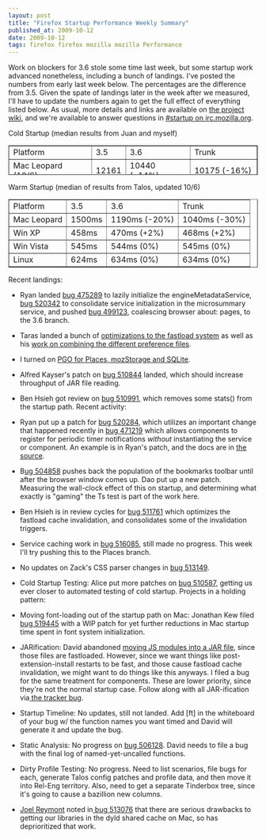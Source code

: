```yaml
---
layout: post
title: "Firefox Startup Performance Weekly Summary"
published_at: 2009-10-12
date: 2009-10-12
tags: firefox firefox mozilla mozilla Performance
---
```


Work on blockers for 3.6 stole some time last week, but some startup work advanced nonetheless, including a bunch of landings. I've posted the numbers from early last week below. The percentages are the difference from 3.5. Given the spate of landings later in the week after we measured,  I'll have to update the numbers again to get the full effect of everything listed below. As usual, more details and links are available on [the project wiki](https://wiki.mozilla.org/Firefox/Projects/Startup_Time_Improvements), and we're available to answer questions in [#startup on irc.mozilla.org](irc://irc.mozilla.org/#startup).

Cold Startup (median results from Juan and myself)
<table style="height:60px;" border="1" width="346">
<tbody>
<tr>
<td>Platform</td>
<td>3.5</td>
<td>3.6</td>
<td>Trunk</td>
</tr>
<tr>
<td>Mac Leopard (10/6)</td>
<td>12161</td>
<td>10440 (-14%)</td>
<td>10175 (-16%)</td>
</tr>
<tr>
<td>Win XP (10/4)</td>
<td>5610</td>
<td>5640 (0%)</td>
<td>4050  (-27.8%)</td>
</tr>
</tbody></table>
Warm Startup (median of results from Talos, updated 10/6)
<table border="1">
<tbody>
<tr>
<td>Platform</td>
<td>3.5</td>
<td>3.6</td>
<td>Trunk</td>
</tr>
<tr>
<td>Mac Leopard</td>
<td>1500ms</td>
<td>1190ms (-20%)</td>
<td>1040ms (-30%)</td>
</tr>
<tr>
<td>Win XP</td>
<td>458ms</td>
<td>470ms (+2%)</td>
<td>468ms (+2%)</td>
</tr>
<tr>
<td>Win Vista</td>
<td>545ms</td>
<td>544ms (0%)</td>
<td>545ms (0%)</td>
</tr>
<tr>
<td>Linux</td>
<td>624ms</td>
<td>634ms (0%)</td>
<td>634ms (0%)</td>
</tr>
</tbody></table>
Recent landings:

*   Ryan landed [bug 475289](https://bugzilla.mozilla.org/show_bug.cgi?id=475289 "https://bugzilla.mozilla.org/show_bug.cgi?id=475289") to lazily initialize the  engineMetadataService, [bug 520342](https://bugzilla.mozilla.org/show_bug.cgi?id=520342) to consolidate service initialization in the microsummary service, and pushed [bug 499123](https://bugzilla.mozilla.org/show_bug.cgi?id=499123), <span id="summary_alias_container" style="display:inline;"><span id="short_desc_nonedit_display">coalescing browser about:  pages, to the 3.6 branch.</span></span>
*   <span id="summary_alias_container" style="display:inline;"><span id="short_desc_nonedit_display">Taras landed a bunch</span></span> of [optimizations to the fastload system](https://bugzilla.mozilla.org/show_bug.cgi?id=412796) as well as his [work on   combining the     different preference files](https://bugzilla.mozilla.org/show_bug.cgi?id=507288).
*   I turned on [PGO for   Places, mozStorage and SQLite](https://bugzilla.mozilla.org/show_bug.cgi?id=419893).
*   Alfred  Kayser's patch on [bug     510844](https://bugzilla.mozilla.org/show_bug.cgi?id=510844) landed, which should increase throughput of JAR file reading.
*   Ben Hsieh got review on [bug  510991](https://bugzilla.mozilla.org/show_bug.cgi?id=510991),  which removes some stats() from the startup path.
Recent activity:

*   <span id="summary_alias_container" style="display:inline;"><span id="short_desc_nonedit_display">Ryan put up a patch for [bug ](https://bugzilla.mozilla.org/show_bug.cgi?id=520284)</span></span>[520284](https://bugzilla.mozilla.org/show_bug.cgi?id=520284), which utilizes an important change that happened recently in [bug 471219](https://bugzilla.mozilla.org/show_bug.cgi?id=471219) which allows components to register for periodic timer notifications *without* instantiating the service or component. An example is in Ryan's patch, and the docs are in [the source](http://hg.mozilla.org/mozilla-central/file/52fb6780a698/toolkit/mozapps/update/public/nsIUpdateTimerManager.idl#l64).
*   B[ug     504858](https://bugzilla.mozilla.org/show_bug.cgi?id=504858) pushes back the population of the bookmarks toolbar until  after   the  browser window comes up. Dao put up a new patch. Measuring the wall-clock effect of this on startup, and determining what exactly is "gaming" the Ts test is part of the work here.
*   Ben Hsieh is in review cycles for [bug 511761](https://bugzilla.mozilla.org/show_bug.cgi?id=511761) which optimizes the fastload cache invalidation, and consolidates some of the invalidation triggers.
*   Service caching work in [bug    516085](https://bugzilla.mozilla.org/show_bug.cgi?id=516085), still made no progress. This week I'll try pushing this  to the  Places branch.
*   No updates on Zack's CSS parser changes in [bug     513149](https://bugzilla.mozilla.org/show_bug.cgi?id=513149).
*   Cold Startup Testing: Alice put more patches on [bug      510587](https://bugzilla.mozilla.org/show_bug.cgi?id=510587), getting us ever closer to automated testing of cold startup.
Projects in a holding pattern:

*   Moving font-loading out of the startup path on Mac: Jonathan Kew filed [bug   519445](https://bugzilla.mozilla.org/show_bug.cgi?id=519445) with a WIP patch for yet further reductions in Mac startup   time spent in font system initialization.
*   JARification: David abandoned [moving JS      modules into a JAR file](https://bugzilla.mozilla.org/show_bug.cgi?id=509755), since those files are fastloaded.     However, since we want things like post-extension-install restarts to be     fast, and those cause fastload cache invalidation, we might want to   do   things like this anyways. I filed a bug for the same treatment for     components. These are lower priority, since they're not the normal     startup case. Follow along with all JAR-ification via[ the     tracker  bug](https://bugzilla.mozilla.org/show_bug.cgi?id=513027).
*   Startup Timeline: No updates, still not landed. Add [ft] in the    whiteboard of your bug w/ the function names you want timed and David    will generate it and update the bug.
*   Static Analysis: No progress on [bug    506128](https://bugzilla.mozilla.org/show_bug.cgi?id=506128).  David needs to file a bug with the final log of    named-yet-uncalled  functions.
*   Dirty Profile Testing: No progress. Need to list scenarios, file    bugs  for each, generate Talos config patches and profile data, and then    move  it into Rel-Eng territory. Also, need to get a separate   Tinderbox  tree,  since it's going to cause a bazillion new columns.
*   [Joel    Reymont](http://wagerlabs.com/) noted in[ bug    513076](https://bugzilla.mozilla.org/show_bug.cgi?id=513076) that there are serious drawbacks to getting our libraries in    the dyld  shared cache on Mac, so has deprioritized that work.